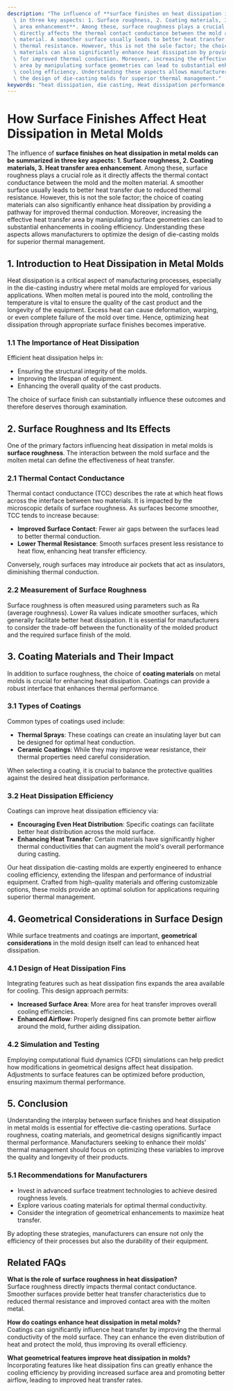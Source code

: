 ```yaml
---
description: "The influence of **surface finishes on heat dissipation in metal molds can be summarized\
  \ in three key aspects: 1. Surface roughness, 2. Coating materials, 3. Heat transfer\
  \ area enhancement**. Among these, surface roughness plays a crucial role as it\
  \ directly affects the thermal contact conductance between the mold and the molten\
  \ material. A smoother surface usually leads to better heat transfer due to reduced\
  \ thermal resistance. However, this is not the sole factor; the choice of coating\
  \ materials can also significantly enhance heat dissipation by providing a pathway\
  \ for improved thermal conduction. Moreover, increasing the effective heat transfer\
  \ area by manipulating surface geometries can lead to substantial enhancements in\
  \ cooling efficiency. Understanding these aspects allows manufacturers to optimize\
  \ the design of die-casting molds for superior thermal management."
keywords: "heat dissipation, die casting, Heat dissipation performance, Heat dissipation efficiency"
---
```

# How Surface Finishes Affect Heat Dissipation in Metal Molds

The influence of **surface finishes on heat dissipation in metal molds can be summarized in three key aspects: 1. Surface roughness, 2. Coating materials, 3. Heat transfer area enhancement**. Among these, surface roughness plays a crucial role as it directly affects the thermal contact conductance between the mold and the molten material. A smoother surface usually leads to better heat transfer due to reduced thermal resistance. However, this is not the sole factor; the choice of coating materials can also significantly enhance heat dissipation by providing a pathway for improved thermal conduction. Moreover, increasing the effective heat transfer area by manipulating surface geometries can lead to substantial enhancements in cooling efficiency. Understanding these aspects allows manufacturers to optimize the design of die-casting molds for superior thermal management.

## **1. Introduction to Heat Dissipation in Metal Molds**

Heat dissipation is a critical aspect of manufacturing processes, especially in the die-casting industry where metal molds are employed for various applications. When molten metal is poured into the mold, controlling the temperature is vital to ensure the quality of the cast product and the longevity of the equipment. Excess heat can cause deformation, warping, or even complete failure of the mold over time. Hence, optimizing heat dissipation through appropriate surface finishes becomes imperative.

### **1.1 The Importance of Heat Dissipation**

Efficient heat dissipation helps in:
- Ensuring the structural integrity of the molds.
- Improving the lifespan of equipment.
- Enhancing the overall quality of the cast products.

The choice of surface finish can substantially influence these outcomes and therefore deserves thorough examination.

## **2. Surface Roughness and Its Effects**

One of the primary factors influencing heat dissipation in metal molds is **surface roughness**. The interaction between the mold surface and the molten metal can define the effectiveness of heat transfer.

### **2.1 Thermal Contact Conductance**

Thermal contact conductance (TCC) describes the rate at which heat flows across the interface between two materials. It is impacted by the microscopic details of surface roughness. As surfaces become smoother, TCC tends to increase because:

- **Improved Surface Contact**: Fewer air gaps between the surfaces lead to better thermal conduction.
- **Lower Thermal Resistance**: Smooth surfaces present less resistance to heat flow, enhancing heat transfer efficiency.

Conversely, rough surfaces may introduce air pockets that act as insulators, diminishing thermal conduction.

### **2.2 Measurement of Surface Roughness**

Surface roughness is often measured using parameters such as Ra (average roughness). Lower Ra values indicate smoother surfaces, which generally facilitate better heat dissipation. It is essential for manufacturers to consider the trade-off between the functionality of the molded product and the required surface finish of the mold.

## **3. Coating Materials and Their Impact**

In addition to surface roughness, the choice of **coating materials** on metal molds is crucial for enhancing heat dissipation. Coatings can provide a robust interface that enhances thermal performance.

### **3.1 Types of Coatings**

Common types of coatings used include:

- **Thermal Sprays**: These coatings can create an insulating layer but can be designed for optimal heat conduction.
- **Ceramic Coatings**: While they may improve wear resistance, their thermal properties need careful consideration.

When selecting a coating, it is crucial to balance the protective qualities against the desired heat dissipation performance.

### **3.2 Heat Dissipation Efficiency**

Coatings can improve heat dissipation efficiency via:

- **Encouraging Even Heat Distribution**: Specific coatings can facilitate better heat distribution across the mold surface.
- **Enhancing Heat Transfer**: Certain materials have significantly higher thermal conductivities that can augment the mold's overall performance during casting.

Our heat dissipation die-casting molds are expertly engineered to enhance cooling efficiency, extending the lifespan and performance of industrial equipment. Crafted from high-quality materials and offering customizable options, these molds provide an optimal solution for applications requiring superior thermal management.

## **4. Geometrical Considerations in Surface Design**

While surface treatments and coatings are important, **geometrical considerations** in the mold design itself can lead to enhanced heat dissipation.

### **4.1 Design of Heat Dissipation Fins**

Integrating features such as heat dissipation fins expands the area available for cooling. This design approach permits:

- **Increased Surface Area**: More area for heat transfer improves overall cooling efficiencies.
- **Enhanced Airflow**: Properly designed fins can promote better airflow around the mold, further aiding dissipation.

### **4.2 Simulation and Testing**

Employing computational fluid dynamics (CFD) simulations can help predict how modifications in geometrical designs affect heat dissipation. Adjustments to surface features can be optimized before production, ensuring maximum thermal performance.

## **5. Conclusion**

Understanding the interplay between surface finishes and heat dissipation in metal molds is essential for effective die-casting operations. Surface roughness, coating materials, and geometrical designs significantly impact thermal performance. Manufacturers seeking to enhance their molds' thermal management should focus on optimizing these variables to improve the quality and longevity of their products.

### **5.1 Recommendations for Manufacturers**

- Invest in advanced surface treatment technologies to achieve desired roughness levels.
- Explore various coating materials for optimal thermal conductivity.
- Consider the integration of geometrical enhancements to maximize heat transfer.

By adopting these strategies, manufacturers can ensure not only the efficiency of their processes but also the durability of their equipment.

## Related FAQs

**What is the role of surface roughness in heat dissipation?**  
Surface roughness directly impacts thermal contact conductance. Smoother surfaces provide better heat transfer characteristics due to reduced thermal resistance and improved contact area with the molten metal.

**How do coatings enhance heat dissipation in metal molds?**  
Coatings can significantly influence heat transfer by improving the thermal conductivity of the mold surface. They can enhance the even distribution of heat and protect the mold, thus improving its overall efficiency.

**What geometrical features improve heat dissipation in molds?**  
Incorporating features like heat dissipation fins can greatly enhance the cooling efficiency by providing increased surface area and promoting better airflow, leading to improved heat transfer rates.
